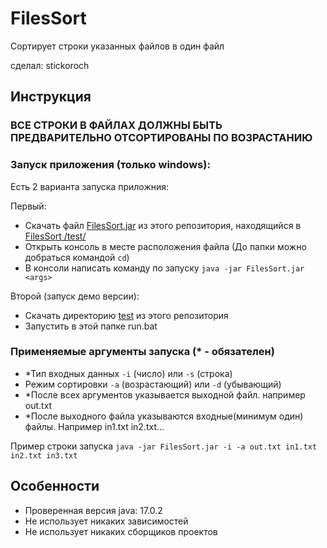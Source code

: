 # FilesSort
Сортирует строки указанных файлов в один файл

сделал: stickoroch
## Инструкция

### ВСЕ СТРОКИ В ФАЙЛАХ ДОЛЖНЫ БЫТЬ ПРЕДВАРИТЕЛЬНО ОТСОРТИРОВАНЫ ПО ВОЗРАСТАНИЮ

### Запуск приложения (только windows):
Есть 2 варианта запуска приложния:

Первый:
- Cкачать файл [FilesSort.jar](https://github.com/stickoroch/FilesSort/blob/master/test/FilesSort.jar) из этого репозитория, находящийся в [FilesSort
/test/](https://github.com/stickoroch/FilesSort/tree/master/test)
- Открыть консоль в месте расположения файла (До папки можно добраться командой `cd`)
- В консоли написать команду по запуску `java -jar FilesSort.jar <args>`

Второй (запуск демо версии):
- Cкачать директорию [test](https://github.com/stickoroch/FilesSort/tree/master/test) из этого репозитория
- Запустить в этой папке run.bat

### Применяемые аргументы запуска (* - обязателен)
- *Тип входных данных `-i` (число) или `-s` (строка)
- Режим сортировки `-a` (возрастающий) или `-d` (убывающий)
- *После всех аргументов указывается выходной файл. например out.txt
- *После выходного файла указываются входные(минимум один) файлы. Например in1.txt in2.txt...

Пример строки запуска `java -jar FilesSort.jar -i -a out.txt in1.txt in2.txt in3.txt`

## Особенности
- Проверенная версия java: 17.0.2
- Не использует никаких зависимостей
- Не использует никаких сборщиков проектов
